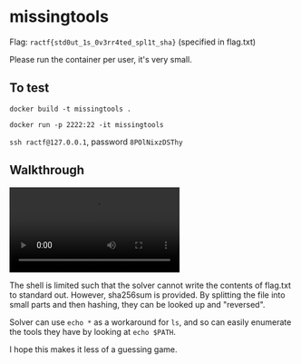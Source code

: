 # missingtools
Flag: `ractf{std0ut_1s_0v3rr4ted_spl1t_sha}` (specified in flag.txt)

Please run the container per user, it's very small.

## To test
`docker build -t missingtools .`

`docker run -p 2222:22 -it missingtools`

`ssh ractf@127.0.0.1`, password `8POlNixzDSThy`

## Walkthrough
![demo](demo.mp4)

The shell is limited such that the solver cannot write the contents of flag.txt to standard out.
However, sha256sum is provided. By splitting the file into small parts and then hashing, they can be looked up and "reversed".

Solver can use `echo *` as a workaround for `ls`, and so can easily enumerate the tools they have by looking at `echo $PATH`.

I hope this makes it less of a guessing game.
